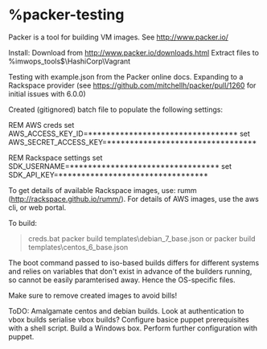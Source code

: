 %packer-testing
==============

Packer is a tool for building VM images. See http://www.packer.io/

Install:
Download from http://www.packer.io/downloads.html
Extract files to %imwops_tools$\HashiCorp\Vagrant

Testing with example.json from the Packer online docs.
Expanding to a Rackspace provider (see https://github.com/mitchellh/packer/pull/1260 for initial issues with 6.0.0)

Created (gitignored) batch file to populate the following settings:

REM AWS creds
set AWS_ACCESS_KEY_ID=*********************************
set AWS_SECRET_ACCESS_KEY=*********************************

REM Rackspace settings
set SDK_USERNAME=*********************************
set SDK_API_KEY=*********************************

To get details of available Rackspace images, use: rumm (http://rackspace.github.io/rumm/). For details of AWS images, use the aws cli, or web portal.

To build:

>creds.bat
>packer build templates\debian_7_base.json
or
>packer build templates\centos_6_base.json

The boot command passed to iso-based builds differs for different systems and relies on variables that don't exist in advance of the builders running, so cannot be easily paramterised away. Hence the OS-specific files.

Make sure to remove created images to avoid bills!


ToDO:
Amalgamate centos and debian builds.
Look at authentication to vbox builds
serialise vbox builds?
Configure basice puppet prerequisites with a shell script.
Build a Windows box.
Perform further configuration with puppet.



